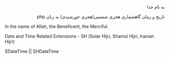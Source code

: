 <div dir=rtl>
به نام خدا

تاریخ و زمان گاهشماری هجری شمسی(هجری خورشیدی) به زبان php
</div>

In the name of Allah, the Beneficent, the Merciful.

Date and Time Related Extensions - SH (Solar Hijri, Shamsi Hijri, Iranian Hijri)

SDateTime || SHDateTime



